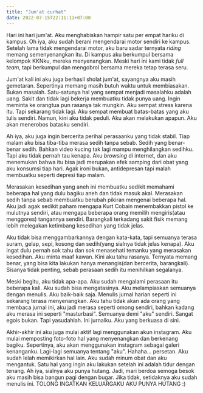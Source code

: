 ```yaml
---
title: "Jum'at curhat"
date: 2022-07-15T22:11:11+07:00
---
```

Hari ini hari jum'at. Aku menghabiskan hampir satu per empat hariku di kampus. Oh iya, aku sudah berani mengendarai motor sendiri ke kampus. Setelah lama tidak mengendarai motor, aku baru sadar ternyata *riding* memang semenyenangkan itu. Di kampus aku berkumpul bersama kelompok KKNku, mereka menyenangkan. Meski hari ini kami tidak *full team*, tapi berkumpul dan mengobrol bersama mereka tetap terasa seru.  

Jum'at kali ini aku juga berhasil sholat jum'at, sayangnya aku masih gemetaran. Sepertinya memang masih butuh waktu untuk membiasakan. Bukan masalah. Satu-satunya hal yang sempat menjadi masalahku adalah uang. Sakit dan tidak lagi bekerja membuatku tidak punya uang. Ingin meminta ke orangtua pun rasanya tak mungkin. Aku sempat stress karena itu. Tapi sekarang tidak lagi. Aku sempat membuat batas-batas yang aku tulis sendiri. Namun, kini aku tidak peduli. Aku akan melakukan apapun. Aku akan menerobos batasku sendiri.  

Ah iya, aku juga ingin bercerita perihal perasaanku yang tidak stabil. Tiap malam aku bisa tiba-tiba merasa sedih tanpa sebab. Sedih yang benar-benar sedih. Bahkan video kucing tak lagi mampu menghilangkan sedihku. Tapi aku tidak pernah tau kenapa. Aku *browsing* di internet, dan aku menemukan bahwa itu bisa jadi merupakan efek samping dari obat yang aku konsumsi tiap hari. Agak ironi bukan, antidepresan tapi malah membuatku seperti depresi tiap malam.  

Merasakan kesedihan yang aneh ini membuatku sedikit memahami beberapa hal yang dulu bagiku aneh dan tidak masuk akal. Merasakan sedih tanpa sebab membuatku berubah pikiran mengenai beberapa hal. Aku jadi agak sedikit paham mengapa Kurt Cobain menembakkan pistol ke mulutnya sendiri, atau mengapa beberapa orang memilih mengiris(atau menggores) tangannya sendiri. Barangkali terkadang sakit fisik memang lebih melegakan ketimbang kesedihan yang tidak jelas.  

Aku tidak bisa menggambarkannya dengan kata-kata, tapi semuanya terasa suram, gelap, sepi, kosong dan sedih(yang sialnya tidak jelas kenapa). Aku ingat dulu pernah sok tahu dan sok menasehati temanku yang merasakan kesedihan. Aku minta maaf kawan. Kini aku tahu rasanya. Ternyata memang benar, yang bisa kita lakukan hanya menangis(dan bercerita, barangkali). Sisanya tidak penting, sebab perasaan sedih itu menihilkan segalanya.  

Meski begitu, aku tidak apa-apa. Aku sudah mengalami perasaan itu beberapa kali. Aku sudah bisa mengatasinya. Aku melampiaskan semuanya dengan menulis. Aku baik-baik saja. Menulis jurnal harian seperti ini sekarang terasa menyenangkan. Aku tahu tidak akan ada orang yang membaca jurnal ini, aku jadi merasa seperti omong sendiri, bahkan kadang aku merasa ini seperti "masturbasi". Semuanya demi "aku" sendiri. Sangat egois bukan. Tapi yasudahlah. Ini jurnalku. Aku yang berkuasa di sini.  

Akhir-akhir ini aku juga mulai aktif lagi menggunakan akun instagram. Aku mulai memposting foto-foto hal yang menyenangkan dan berkenang bagiku. Sepertinya, aku akan menggunakan instagram sebagai galeri kenanganku. Lagi-lagi semuanya tentang "aku". Hahaha... persetan. Aku sudah lelah memikirkan hal lain. Aku sudah minum obat dan aku mengantuk. Satu hal yang ingin aku lakukan setelah ini adalah tidur dengan tenang. Ah iya, sialnya aku punya hutang. Jadi, mari berdoa semoga besok aku masih bisa bangun pagi dengan bugar. Jika tidak, setidaknya aku sudah menulis ini. TOLONG INGATKAN KELUARGAKU AKU PUNYA HUTANG :) 